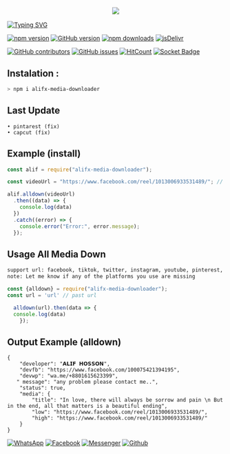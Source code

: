 <h3 align="center">
  
  <p align="center"><img src="https://img.shields.io/badge/𝗪𝗟𝗖𝗠 𝗧𝗢 -𝗔𝗟𝗜𝗙 𝗔𝗟𝗟 𝗗𝗢𝗪𝗡𝗟𝗢𝗔𝗗𝗘𝗥-green?colorA=%23ff0000&colorB=%23017e40&style=flat-square">
    
</h3>

[![Typing SVG](https://readme-typing-svg.herokuapp.com?font=Neuton&size=25&color=30FF40&background=000000&center=true&vCenter=true&width=360&height=60&lines=Hello+Worl+I'm+ALIF-HOSSON+Here+🥵;𝙸𝚃'𝚜+𝙽𝙾𝚃+𝙰+𝙹𝚄𝚂𝚃+𝙽𝙰𝙼𝙴+𝙱𝚁𝙾+😼;𝙸𝚃'𝚜+𝙰+𝙱𝚁𝙰𝙽𝙳+🔥;Respect+Alif-Hosson+🥀;Thanks+My+All+Friend+😙+😌)](https://git.io/typing-svg)

[![npm version](https://img.shields.io/npm/v/alifx-media-downloader.svg?style=flat-square)](https://www.npmjs.com/package/alifx-media-downloader)
[![GitHub version](https://img.shields.io/github/package-json/v/Alifhosson/alifx-media-downloader?label=github&style=flat-square)](https://github.com/Alifhosson/alifx-media-downloader)
[![npm downloads](https://img.shields.io/npm/dm/alifx-media-downloader.svg?style=flat-square)](https://www.npmjs.com/package/alifx-media-downloader)
[![jsDelivr](https://data.jsdelivr.com/v1/package/npm/alifx-media-downloader/badge)](https://www.jsdelivr.com/package/npm/alifx-media-downloader)

[![GitHub contributors](https://img.shields.io/github/contributors/Alifhosson/alifx-media-downloader)](https://github.com/Alifhosson/alifx-media-downloader/graphs/contributors)
[![GitHub issues](https://img.shields.io/github/issues/Alifhosson/alifx-media-downloader)](https://github.com/Alifhosson/alifx-media-downloader/issues)
[![HitCount](https://views.whatilearened.today/views/github/Alifhosson/alifx-media-downloader.svg)](https://github.com/Alifhosson/alifx-media-downloader)
[![Socket Badge](https://socket.dev/api/badge/npm/package/alifx-media-downloader)](https://socket.dev/npm/package/alifx-media-downloader)

## Instalation :
```bash
> npm i alifx-media-downloader
```
## Last Update 
```print
• pintarest (fix)
• capcut (fix)
```

## Example (install)
```js
const alif = require("alifx-media-downloader");

const videoUrl = "https://www.facebook.com/reel/1013006933531489/"; // Provide your video link.

alif.alldown(videoUrl)
  .then((data) => {
    console.log(data)
  })
  .catch((error) => {
    console.error("Error:", error.message);
  });
```
## Usage All Media Down
```bash
support url: facebook, tiktok, twitter, instagram, youtube, pinterest, gdrive, capcut, likee, threads
note: Let me know if any of the platforms you use are missing
```
```js
const {alldown} = require("alifx-media-downloader");
const url = 'url' // past url

  alldown(url).then(data => {
  console.log(data)
    });
```
## Output Example (alldown)
```
{
    "developer": "𝗔𝗟𝗜𝗙 𝗛𝗢𝗦𝗦𝗢𝗡",
    "devfb": "https://www.facebook.com/100075421394195",
    "devwp": "wa.me/+8801615623399",
   " message": "any problem please contact me..",
    "status": true,
    "media": {
        "title": "In love, there will always be sorrow and pain \n But in the end, all that matters is a beautiful ending",
        "low": "https://www.facebook.com/reel/1013006933531489/",
        "high": "https://www.facebook.com/reel/1013006933531489/"
    }
}
```

[![WhatsApp](https://img.shields.io/badge/WhatsApp-green?style=for-the-badge&logo=whatsapp)](https://wa.me/+8801615623399)
[![Facebook](https://img.shields.io/badge/Facebook-green?style=for-the-badge&logo=facebook)](https://www.facebook.com/100075421394195)
[![Messenger](https://img.shields.io/badge/Chat-Messenger-blue?style=for-the-badge&logo=messenger)](https://m.me/100075421394195)
[![Github](https://img.shields.io/badge/Github-MrDarkYTgreen?style=for-the-badge&logo=github)](https://github.com/Alifhosson)

